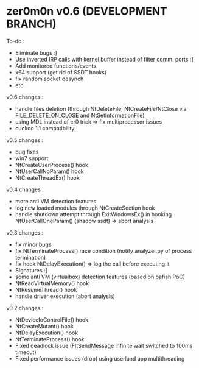 zer0m0n v0.6 (DEVELOPMENT BRANCH)
=================================

To-do :
+ Eliminate bugs :]
+ Use inverted IRP calls with kernel buffer instead of filter comm. ports :]
+ Add monitored functions/events
+ x64 support (get rid of SSDT hooks)
+ fix random socket desynch
+ etc.

v0.6 changes :
+ handle files deletion (through NtDeleteFile, NtCreateFile/NtClose via FILE_DELETE_ON_CLOSE and NtSetInformationFile)
+ using MDL instead of cr0 trick => fix multiprocessor issues
+ cuckoo 1.1 compatibility

v0.5 changes :
+ bug fixes
+ win7 support
+ NtCreateUserProcess() hook 
+ NtUserCallNoParam() hook 
+ NtCreateThreadEx() hook 

v0.4 changes :
+ more anti VM detection features
+ log new loaded modules through NtCreateSection hook 
+ handle shutdown attempt through ExitWindowsEx() in hooking NtUserCallOneParam() (shadow ssdt) => abort analysis

v0.3 changes :
+ fix minor bugs
+ fix NtTerminateProcess() race condition (notify analyzer.py of process termination)
+ fix hook NtDelayExecution() => log the call before executing it
+ Signatures :]
+ some anti VM (virtualbox) detection features (based on pafish PoC)
+ NtReadVirtualMemory() hook
+ NtResumeThread() hook
+ handle driver execution (abort analysis)

v0.2 changes :
+ NtDeviceIoControlFile() hook
+ NtCreateMutant() hook
+ NtDelayExecution() hook
+ NtTerminateProcess() hook
+ Fixed deadlock issue (FltSendMessage infinite wait switched to 100ms timeout)
+ Fixed performance issues (drop) using userland app multithreading
